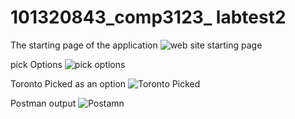 # 101320843_comp3123_ labtest2

The starting page of the application
 ![web site starting page](https://github.com/RuslanMakhanov/101320843_comp3123_labtest2/assets/95371964/6e3757cf-f30a-4039-8f9c-5b181ccd3826)

pick Options
![pick options](https://github.com/RuslanMakhanov/101320843_comp3123_labtest2/assets/95371964/1175630c-e0e0-48c7-834d-8a5c7051c05e)

Toronto Picked as an option
![Toronto Picked](https://github.com/RuslanMakhanov/101320843_comp3123_labtest2/assets/95371964/8a3077a5-b8d5-4ed2-8668-60f0da709061)

Postman output
![Postamn](https://github.com/RuslanMakhanov/101320843_comp3123_labtest2/assets/95371964/04a4cba4-65ec-409b-9e53-5c25336bf124)
